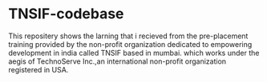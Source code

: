 # TNSIF-codebase
This repositery shows the larning that i recieved from the pre-placement training provided by the non-profit organization dedicated to empowering development in india called TNSIF based in mumbai. which works under the aegis of TechnoServe Inc.,an international non-profit organization registered in USA.
